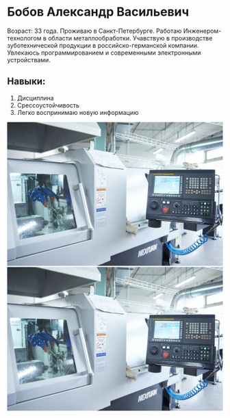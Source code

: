 # Бобов Александр Васильевич
  Возраст:  33 года. Проживаю в Санкт-Петербурге. Работаю Инженером-технологом в области металлообработки. 
Учавствую в производстве зуботехнической продукции в российско-германской компании. Увлекаюсь программированием и современными электронными устройствами.
	
## Навыки:
1. Дисциплина
1. Срессоустойчивость
1. Легко воспринимаю новую информацию

![logo](img\about.jpg) 
![logo](https://github.com/AleksandrBobov/Git-diplom/blob/main/img/about.jpg)
